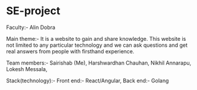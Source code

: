 # SE-project

Faculty:- Alin Dobra

Main theme:-
            It is a website to gain and share knowledge. This website is not limited to any particular technology and we can ask questions and get real answers from people with               firsthand experience.
                        
            
Team members:-
              Sairishab (Me),
              Harshwardhan Chauhan, 
              Nikhil Annarapu,
              Lokesh Messala, 
              
Stack(technology):-
            Front end:- React/Angular,
            Back end:- Golang
